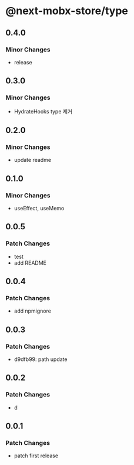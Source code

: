 # @next-mobx-store/type

## 0.4.0

### Minor Changes

- release

## 0.3.0

### Minor Changes

- HydrateHooks type 제거

## 0.2.0

### Minor Changes

- update readme

## 0.1.0

### Minor Changes

- useEffect, useMemo

## 0.0.5

### Patch Changes

- test
- add README

## 0.0.4

### Patch Changes

- add npmignore

## 0.0.3

### Patch Changes

- d9dfb99: path update

## 0.0.2

### Patch Changes

- d

## 0.0.1

### Patch Changes

- patch first release
